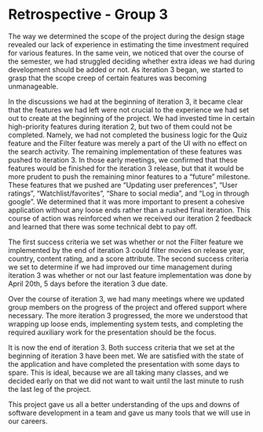# Retrospective - Group 3

The way we determined the scope of the project during the design stage revealed our lack of experience in estimating the time investment required for various features. In the same vein, we noticed that over the course of the semester, we had struggled deciding whether extra ideas we had during development should be added or not. As iteration 3 began, we started to grasp that the scope creep of certain features was becoming unmanageable.

In the discussions we had at the beginning of iteration 3, it became clear that the features we had left were not crucial to the experience we had set out to create at the beginning of the project. We had invested time in certain high-priority features during iteration 2, but two of them could not be completed. Namely, we had not completed the business logic for the Quiz feature and the Filter feature was merely a part of the UI with no effect on the search activity. The remaining implementation of these features was pushed to iteration 3. In those early meetings, we confirmed that these features would be finished for the iteration 3 release, but that it would be more prudent to push the remaining minor features to a “future” milestone. These features that we pushed are “Updating user preferences”, “User ratings”, “Watchlist/favorites”, “Share to social media”, and “Log in through google”. We determined that it was more important to present a cohesive application without any loose ends rather than a rushed final iteration. This course of action was reinforced when we received our iteration 2 feedback and learned that there was some technical debt to pay off.

The first success criteria we set was whether or not the Filter feature we implemented by the end of iteration 3 could filter movies on release year, country, content rating, and a score attribute. The second success criteria we set to determine if we had improved our time management during iteration 3 was whether or not our last feature implementation was done by April 20th, 5 days before the iteration 3 due date.

Over the course of iteration 3, we had many meetings where we updated group members on the progress of the project and offered support where necessary. The more iteration 3 progressed, the more we understood that wrapping up loose ends, implementing system tests, and completing the required auxiliary work for the presentation should be the focus. 

It is now the end of iteration 3. Both success criteria that we set at the beginning of iteration 3 have been met. We are satisfied with the state of the application and have completed the presentation with some days to spare. This is ideal, because we are all taking many classes, and we decided early on that we did not want to wait until the last minute to rush the last leg of the project.

This project gave us all a better understanding of the ups and downs of software development in a team and gave us many tools that we will use in our careers.
